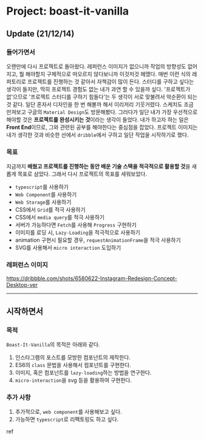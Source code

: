 # Project: boast-it-vanilla

## Update (21/12/14)

### 들어가면서

오랜만에 다시 프로젝트로 돌아왔다. 레퍼런스 이미지가 없으니까 작업의 방향성도 없어지고, 뭘 해야할지 구체적으로 떠오르지 않다보니까 이것저것 헤맸다. 매번 이런 식의 레퍼토리로 프로젝트를 진행하는 것 같아서 자책감이 많이 든다. 스터디를 구하고 싶다는 생각이 들지만, 딱히 프로젝트 경험도 없는 내가 과연 할 수 있을까 싶다. '프로젝트가 없'으므로 '프로젝트 스터디를 구하기 힘들다'는 두 생각이 서로 맞불려서 악순환이 되는 것 같다.
일단 혼자서 디자인을 한 번 해볼까 해서 이리저리 기웃거렸다. 스케치도 조금 만져보고 구글의 `Material Design`도 방문해봤다. 그러다가 일단 내가 가장 우선적으로 해야할 것은 **프로젝트를 완성시키는 것**이라는 생각이 들었다. 내가 하고자 하는 일은 **Front End**이므로, 그와 관련된 공부를 해야한다는 중심점을 잡았다. 프로젝트 이미지는 내가 생각한 것과 비슷한 선에서 `dribble`에서 구하고 일단 작업을 시작하기로 했다.

### 목표

지금까지 **배웠고 프로젝트를 진행하는 동안 배운 기술 스택을 적극적으로 활용할 것**을 새롭게 목표로 삼았다. 그래서 다시 프로젝트의 목표를 세워보았다.

- `typescript`를 사용하기
- `Web Component`를 사용하기
- `Web Storage`를 사용하기
- CSS에서 `Grid`를 적극 사용하기
- CSS에서 `media query`를 적극 사용하기
- 서버가 가능하다면 `Fetch`를 사용해 `Progress` 구현하기
- 이미지를 로딩 시, `Lazy-Loading`을 적극적으로 사용하기
- animation 구현시 필요할 경우, `requestAnimationFrame`을 적극 사용하기
- SVG를 사용해서 `micro interaction` 도입하기

### 레퍼런스 이미지

https://dribbble.com/shots/6580622-Instagram-Redesign-Concept-Desktop-ver

---

## 시작하면서

### 목적

`Boast-It-Vanilla`의 목적은 아래와 같다.

1. 인스타그램의 포스트를 모방한 컴포넌트의 제작한다.
2. ES6의 `class` 문법을 사용해서 컴포넌트를 구현한다.
3. 이미지, 혹은 컴포넌트를 `lazy-loading`하는 방법을 연구한다.
4. `micro-interaction`을 svg 등을 활용하여 구현한다.

### 추가 사항

1. 추가적으로, `web component`를 사용해보고 싶다.
2. 가능하면 `typescript`로 리팩토링도 하고 싶다.

ref

